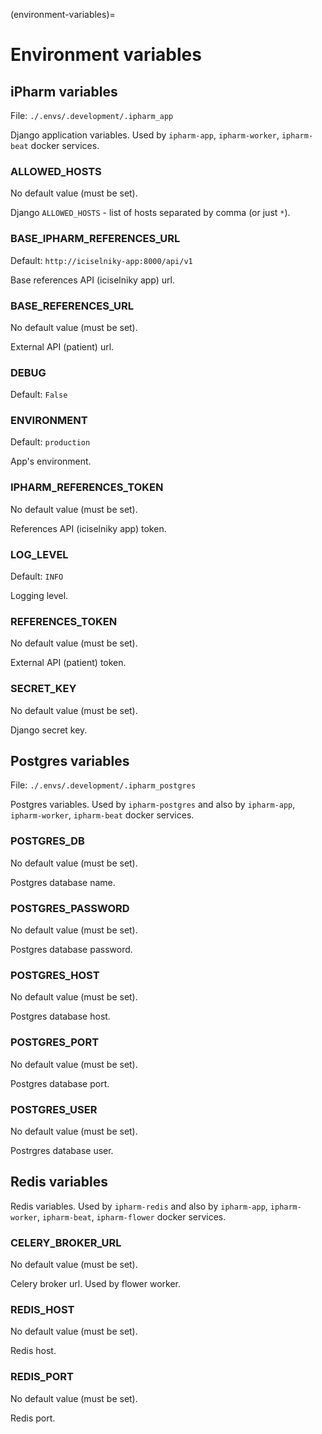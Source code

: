(environment-variables)=

# Environment variables

## iPharm variables

File: `./.envs/.development/.ipharm_app`

Django application variables. Used by `ipharm-app`, `ipharm-worker`, `ipharm-beat`  docker services.

### ALLOWED_HOSTS

No default value (must be set).

Django `ALLOWED_HOSTS` - list of hosts separated by comma (or just `*`).

### BASE_IPHARM_REFERENCES_URL

Default: `http://iciselniky-app:8000/api/v1`

Base references API (iciselniky app) url.

### BASE_REFERENCES_URL

No default value (must be set).

External API (patient) url.

### DEBUG

Default: `False`

### ENVIRONMENT

Default: `production`

App's environment.

### IPHARM_REFERENCES_TOKEN

No default value (must be set).

References API (iciselniky app) token.

### LOG_LEVEL

Default: `INFO`

Logging level.

### REFERENCES_TOKEN

No default value (must be set).

External API (patient) token.

### SECRET_KEY

No default value (must be set).

Django secret key.

## Postgres variables

File: `./.envs/.development/.ipharm_postgres`

Postgres variables. Used by `ipharm-postgres` and also by `ipharm-app`, `ipharm-worker`, `ipharm-beat` docker services.

### POSTGRES_DB

No default value (must be set).

Postgres database name.

### POSTGRES_PASSWORD

No default value (must be set).

Postgres database password.

### POSTGRES_HOST

No default value (must be set).

Postgres database host.

### POSTGRES_PORT

No default value (must be set).

Postgres database port.

### POSTGRES_USER

No default value (must be set).

Postrgres database user.

## Redis variables

Redis variables. Used by `ipharm-redis` and also by `ipharm-app`, `ipharm-worker`, `ipharm-beat`, `ipharm-flower` docker services.

### CELERY_BROKER_URL

No default value (must be set).

Celery broker url. Used by flower worker.

### REDIS_HOST

No default value (must be set).

Redis host.

### REDIS_PORT

No default value (must be set).

Redis port.
